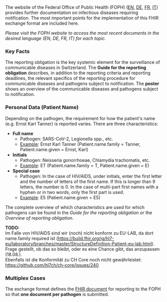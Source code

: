 The website of the Federal Office of Public Health (FOPH) ([EN](https://www.bag.admin.ch/bag/en/home/krankheiten/infektionskrankheiten-bekaempfen/meldesysteme-infektionskrankheiten/meldepflichtige-ik.html), [DE](https://www.bag.admin.ch/bag/de/home/krankheiten/infektionskrankheiten-bekaempfen/meldesysteme-infektionskrankheiten/meldepflichtige-ik.html), [FR](https://www.bag.admin.ch/bag/fr/home/krankheiten/infektionskrankheiten-bekaempfen/meldesysteme-infektionskrankheiten/meldepflichtige-ik.html), [IT](https://www.bag.admin.ch/bag/it/home/krankheiten/infektionskrankheiten-bekaempfen/meldesysteme-infektionskrankheiten/meldepflichtige-ik.html)) provides further documentation on infectious diseases requiring notification. The most important points for the implementation of this FHIR exchange format are included here.

*Please visit the FOPH website to access the most recent documents in the desired language (EN, DE, FR, IT) for each topic.*

### Key Facts
The reporting obligation is the key systemic element for the surveillance of communicable diseases in Switzerland. The **Guide for the reporting obligation** describes, in addition to the reporting criteria and reporting deadlines, the relevant specifics of the reporting procedure for communicable diseases and pathogens subject to notification. The **poster** shows an overview of the communicable diseases and pathogens subject to notification.

### Personal Data (Patient Name)
Depending on the pathogen, the requirement for how the patient's name (e.g. Ernst Karl Tanner) is reported varies. There are three characteristics:
* **Full name**
   * Pathogen: SARS-CoV-2, Legionella spp., etc.
   * [Example](Patient-Pat-ErnstKarlTanner.json.html): Ernst Karl Tanner (Patient.name.family = Tanner, Patient.name.given = Ernst, Karl)
* **Initials**
   * Pathogen: Neisseria gonorrhoeae, Chlamydia trachomatis, etc.
   * [Example](Patient-Pat-ET.json.html): ET (Patient.name.family = T, Patient.name.given = E)
* **Special case**
   * Pathogen: In the case of HIV/AIDS, under initials, enter the first letter and the number of letters of the first name. If this is longer than 9 letters, the number is 0. In the case of multi-part first names with a
hyphen or in two words, only the first part is used.
   * [Example](Patient-Pat-E5.json.html): E5 (Patient.name.given = E5)

The complete overview of which characteristics are used for which pathogens can be found in the *Guide for the reporting obligation* or the *Overview of reporting obligation*.

**TODO:**    
Im Falle von HIV/AIDS sind wir (noch) nicht konform zu EU-LAB, da dort name.family required ist (https://build.fhir.org/ig/hl7-eu/laboratory/branches/master/StructureDefinition-Patient-eu-lab.html). Frage gestellt, ob das so bleibt, oder es eine Chance gibt, das anzupassen (18.08.).   
Ebenfalls ist die Konformität zu CH Core noch nicht gewährleistet: https://github.com/hl7ch/ch-core/issues/240

### Multiplex Cases
The exchange format defines the [FHIR document](document.html) for reporting to the FOPH so that **one document per pathogen** is submitted. 


